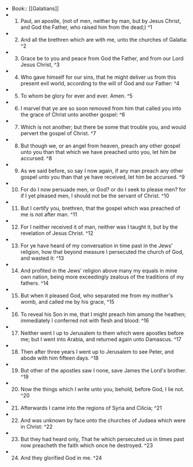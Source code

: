 - Book:: [[Galatians]]
- 1. Paul, an apostle, (not of men, neither by man, but by Jesus Christ, and God the Father, who raised him from the dead;) ^1
- 2. And all the brethren which are with me, unto the churches of Galatia: ^2
- 3. Grace be to you and peace from God the Father, and from our Lord Jesus Christ, ^3
- 4. Who gave himself for our sins, that he might deliver us from this present evil world, according to the will of God and our Father: ^4
- 5. To whom be glory for ever and ever. Amen. ^5
- 6. I marvel that ye are so soon removed from him that called you into the grace of Christ unto another gospel: ^6
- 7. Which is not another; but there be some that trouble you, and would pervert the gospel of Christ. ^7
- 8. But though we, or an angel from heaven, preach any other gospel unto you than that which we have preached unto you, let him be accursed. ^8
- 9. As we said before, so say I now again, if any man preach any other gospel unto you than that ye have received, let him be accursed. ^9
- 10. For do I now persuade men, or God? or do I seek to please men? for if I yet pleased men, I should not be the servant of Christ. ^10
- 11. But I certify you, brethren, that the gospel which was preached of me is not after man. ^11
- 12. For I neither received it of man, neither was I taught it, but by the revelation of Jesus Christ. ^12
- 13. For ye have heard of my conversation in time past in the Jews' religion, how that beyond measure I persecuted the church of God, and wasted it: ^13
- 14. And profited in the Jews' religion above many my equals in mine own nation, being more exceedingly zealous of the traditions of my fathers. ^14
- 15. But when it pleased God, who separated me from my mother's womb, and called me by his grace, ^15
- 16. To reveal his Son in me, that I might preach him among the heathen; immediately I conferred not with flesh and blood: ^16
- 17. Neither went I up to Jerusalem to them which were apostles before me; but I went into Arabia, and returned again unto Damascus. ^17
- 18. Then after three years I went up to Jerusalem to see Peter, and abode with him fifteen days. ^18
- 19. But other of the apostles saw I none, save James the Lord's brother. ^19
- 20. Now the things which I write unto you, behold, before God, I lie not. ^20
- 21. Afterwards I came into the regions of Syria and Cilicia; ^21
- 22. And was unknown by face unto the churches of Judaea which were in Christ: ^22
- 23. But they had heard only, That he which persecuted us in times past now preacheth the faith which once he destroyed. ^23
- 24. And they glorified God in me. ^24
